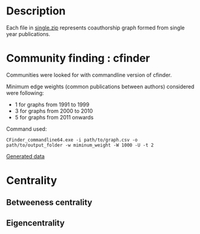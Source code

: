 # Description

Each file in [single.zip](https://drive.google.com/file/d/0B8yQRmV2S-ZLNGJObFJPWlItVmM/view?usp=sharing) 
represents coauthorship graph formed from single year publications.

# Community finding : cfinder

Communities were looked for with commandline version of cfinder. 

Minimum edge weights (common publications between authors) considered were following:
- 1 for graphs from 1991 to 1999
- 3 for graphs from 2000 to 2010
- 5 for graphs from 2011 onwards

Command used: 

```
CFinder_commandline64.exe -i path/to/graph.csv -o path/to/output_folder -w miminum_weight -W 1000 -U -t 2
```

[Generated data](https://drive.google.com/file/d/0B8yQRmV2S-ZLN3l2ZlNJX0Y4ck0/view?usp=sharing)

# Centrality

## Betweeness centrality



## Eigencentrality
